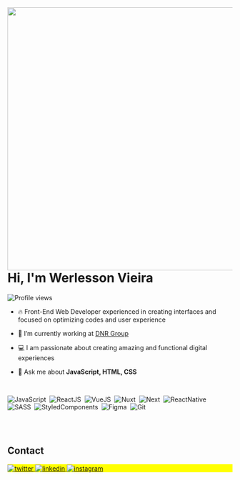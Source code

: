 <img align="right" height="590em" src="https://raw.githubusercontent.com/gist/werlesson/1c2d6e6748898153820099cba2efb529/raw/9e593edf8679cff225f89e85c835826427401fa4/github_card.svg"/>
<h1 align="left">Hi, I'm Werlesson Vieira</h1>
<p align="left"> <img src="https://komarev.com/ghpvc/?username=werlesson&color=blue" alt="Profile views" /> </p>

- 🔥 Front-End Web Developer experienced in creating interfaces and focused on optimizing codes and user experience

- 🔭 I’m currently working at [DNR Group](https://www.linkedin.com/company/grupodnr/mycompany/)

- 💻 I am passionate about creating amazing and functional digital experiences

- 💬 Ask me about **JavaScript, HTML, CSS**

<!-- ⚡ Fun fact **Oneye 😜** -->

<!-- 👨‍💻 More at [maykbrito.dev](https://maykbrito.dev) -->

<br />

![JavaScript](https://img.shields.io/badge/-JavaScript-05122A?style=flat&logo=javascript)&nbsp;
![ReactJS](https://img.shields.io/badge/-React-05122A?style=flat&logo=react)&nbsp;
![VueJS](https://img.shields.io/badge/-Vue-05122A?style=flat&logo=vuedotjs)&nbsp;
![Nuxt](https://img.shields.io/badge/-Nuxt-05122A?style=flat&logo=nuxtdotjs)&nbsp;
![Next](https://img.shields.io/badge/-Next-05122A?style=flat&logo=nextdotjs)&nbsp;
![ReactNative](https://img.shields.io/badge/-React_Native-05122A?style=flat&logo=react)&nbsp;
![SASS](https://img.shields.io/badge/-SASS-05122A?style=flat&logo=sass)&nbsp;
![StyledComponents](https://img.shields.io/badge/-Styled_Components-05122A?style=flat&logo=styledcomponents)&nbsp;
![Figma](https://img.shields.io/badge/-Figma-05122A?style=flat&logo=figma)&nbsp;
![Git](https://img.shields.io/badge/-Git-05122A?style=flat&logo=git)&nbsp;
<!--

<br><br>

## 🛠 &nbsp;Tech Stack

![JavaScript](https://img.shields.io/badge/-JavaScript-05122A?style=flat&logo=javascript)&nbsp;
![Node.js](https://img.shields.io/badge/-Node.js-05122A?style=flat&logo=node.js)&nbsp;
![HTML](https://img.shields.io/badge/-HTML-05122A?style=flat&logo=HTML5)&nbsp;
![CSS](https://img.shields.io/badge/-CSS-05122A?style=flat&logo=CSS3&logoColor=1572B6)&nbsp;
![React](https://img.shields.io/badge/-React-05122A?style=flat&logo=react)&nbsp;
![Git](https://img.shields.io/badge/-Git-05122A?style=flat&logo=git)&nbsp;
![GitHub](https://img.shields.io/badge/-GitHub-05122A?style=flat&logo=github)&nbsp;
![Markdown](https://img.shields.io/badge/-Markdown-05122A?style=flat&logo=markdown)&nbsp;
![Visual Studio Code](https://img.shields.io/badge/-Visual%20Studio%20Code-05122A?style=flat&logo=visual-studio-code&logoColor=007ACC)&nbsp;
![PostgreSQL](https://img.shields.io/badge/-PostgreSQL-05122A?style=flat&logo=postgresql)&nbsp;
![SQLite](https://img.shields.io/badge/-SQLite-05122A?style=flat&logo=sqlite)&nbsp;

<br><br>

## ⚙️ &nbsp;GitHub Analytics

<p align="left">
<img width="530em" src="https://github-readme-stats.vercel.app/api?username=maykbrito&show_icons=true&theme=vision-friendly-dark" alt="maykbrito's stats"/>
<img width="530em" src="https://github-readme-stats.vercel.app/api/top-langs/?username=maykbrito&layout=compact&theme=vision-friendly-dark" alt="maykbrito's most languages"/>
</p>
-->

<br><br>

## Contact

<p align="left" style="background:yellow">
<!-- a href="https://codepen.io/maykbrito" target="_blank">
  <img align="center" src="https://img.shields.io/badge/-maykbrito-05122A?style=flat&logo=codepen" alt="codepen"/>
</a -->
<a href="https://twitter.com/vieira" target="_blank">
  <img align="center" src="https://img.shields.io/badge/-werlessonvieira-05122A?style=flat&logo=twitter" alt="twitter"/>  
</a>
<a href="https://linkedin.com/in/werlesson" target="_blank">
  <img align="center" src="https://img.shields.io/badge/-werlesson-05122A?style=flat&logo=linkedin" alt="linkedin"/>
</a>
<a href="https://instagram.com/werlessonvieira" target="_blank">
 <img align="center" src="https://img.shields.io/badge/-werlessonvieira-05122A?style=flat&logo=instagram" alt="instagram"/>
</a>
<!--a href="https://youtube.com/maykbrito" target="_blank">
 <img align="center" src="https://img.shields.io/badge/-maykbrito-05122A?style=flat&logo=youtube" alt="youtube"/>
</a-->
</p>

<!--

<img width="490em" src="https://github-readme-twitter-gazf.vercel.app/api?id=maykbrito&layout=wide&show_reply=off&show_retweet=off" />


**maykbrito/maykbrito** is a ✨ _special_ ✨ repository because its `README.md` (this file) appears on your GitHub profile.

Here are some ideas to get you started:

- 🔭 I’m currently working on ...
- 🌱 I’m currently learning ...
- 👯 I’m looking to collaborate on ...
- 🤔 I’m looking for help with ...
- 💬 Ask me about ...
- 📫 How to reach me: ...
- 😄 Pronouns: ...
- ⚡ Fun fact: ...
-->
